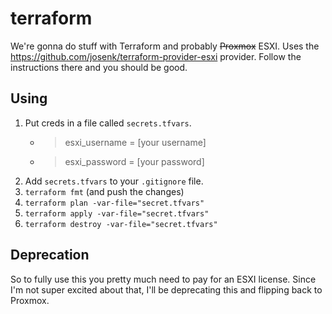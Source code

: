 # terraform
We're gonna do stuff with Terraform and probably ~~Proxmox~~ ESXI.
Uses the https://github.com/josenk/terraform-provider-esxi provider. Follow the instructions there and you should be good.  

## Using
1. Put creds in a file called `secrets.tfvars`.
    -   > esxi_username = [your username]
    -   > esxi_password = [your password]
2. Add `secrets.tfvars` to your `.gitignore` file.
3. `terraform fmt` (and push the changes)
4. `terraform plan -var-file="secret.tfvars"`
5. `terraform apply -var-file="secret.tfvars"`
6. `terraform destroy -var-file="secret.tfvars"`

## Deprecation
So to fully use this you pretty much need to pay for an ESXI license. Since I'm not super excited about that, I'll be deprecating this and flipping back to Proxmox.